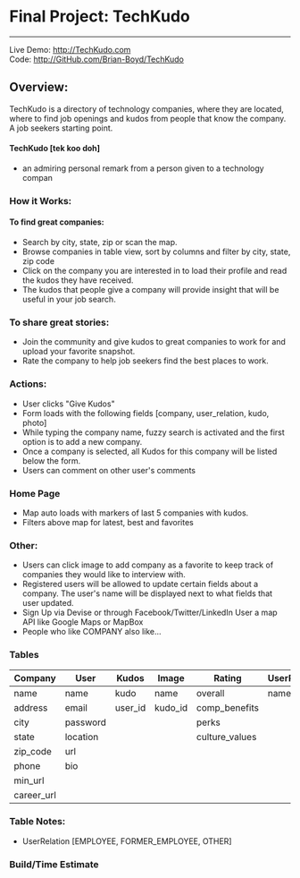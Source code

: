# Final Project: TechKudo
---
Live Demo: <http://TechKudo.com>  
Code: <http://GitHub.com/Brian-Boyd/TechKudo>

## Overview:

TechKudo is a directory of technology companies, where they are located, where to find job openings and kudos from people that know the company. A job seekers starting point.

#### TechKudo [tek koo doh]
* an admiring personal remark from a person given to a technology compan

 
### How it Works:

#### To find great companies:
* Search by city, state, zip or scan the map.
* Browse companies in table view, sort by columns and filter by city, state, zip code
* Click on the company you are interested in to load their profile and read the kudos they have received.
* The kudos that people give a company will provide insight that will be useful in your job search.

### To share great stories:
* Join the community and give kudos to great companies to work for and upload your favorite snapshot.
* Rate the company to help job seekers find the best places to work.

### Actions:
* User clicks "Give Kudos"
* Form loads with the following fields [company, user_relation, kudo, photo]
* While typing the company name, fuzzy search is activated and the first option is to add a new company.
* Once a company is selected, all Kudos for this company will be listed below the form.
* Users can comment on other user's comments

### Home Page
* Map auto loads with markers of last 5 companies with kudos.
* Filters above map for latest, best and favorites

### Other:
* Users can click image to add company as a favorite to keep track of companies they would like to interview with.
* Registered users will be allowed to update certain fields about a company. The user's name will be displayed next to what fields that user updated.
* Sign Up via Devise or through Facebook/Twitter/LinkedIn
User a map API like Google Maps or MapBox
* People who like COMPANY also like...


### Tables

 Company    | User     | Kudos   | Image    | Rating         | UserRelation | CompanyUserJoinTable
------------|----------|---------|----------|----------------|--------------|---------------------
 name       | name     | kudo    | name     | overall        | name         | company_id 
 address    | email    | user_id | kudo_id  | comp_benefits  |              | user_id
 city       | password |         |          | perks          |              |
 state      | location |         |          | culture_values |              |
 zip_code   | url      |         |          |                |              |
 phone      | bio      |         |          |                |              |
 min_url    |          |         |          |                |              |
 career_url |          |         |          |                |              |

### Table Notes:
* UserRelation  [EMPLOYEE, FORMER_EMPLOYEE, OTHER]

### Build/Time Estimate
